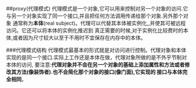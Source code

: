 ##proxy(代理模式)
代理模式是一个对象,它可以用来控制对另一个对象的访问.它与另一个对象实现了同一个接口,并且把任何方法调用传递给那个对象.另外那个对象
通常称为<strong>本体</strong>(real subject)。代理可以代替其本体被实例化,,并使其可被远程访问。它还可以将本体的实例化推迟到
真正需要的时候,对于实例化比较费时的本体,或者因为尺寸较大以至于不用时不宜保存在内存中的本体。

###代理模式结构
代理模式最基本的形式就是对访问进行控制。代理对象和本体实现的是同一个接口.实际上工作还是本体在做，代理对象所做的是不外乎节制对本体的访问,
要注意:<strong>代理对象并不会在另一个对象的基础上添加属性和方法或者修改其方法(像装饰者).也不会简化那个对象的接口(像门面),它实现的
接口与本体完全相同</strong>。